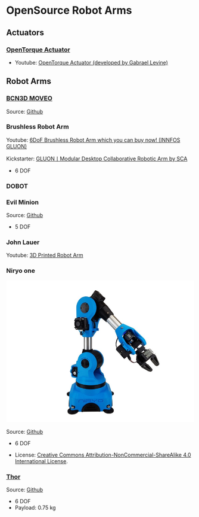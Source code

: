 # OpenSource Robot Arms

## Actuators

### [OpenTorque Actuator](https://www.youtube.com/watch?v=Hd54ik_45Wo)

- Youtube: [OpenTorque Actuator (developed by Gabrael Levine)](https://www.youtube.com/watch?v=Hd54ik_45Wo)

## Robot Arms

### [BCN3D MOVEO](https://www.bcn3d.com/bcn3d-moveo-the-future-of-learning/)

Source: [Github](https://github.com/BCN3D/BCN3D-Moveo)

### Brushless Robot Arm

Youtube: [6DoF Brushless Robot Arm which you can buy now! (INNFOS GLUON)](https://www.youtube.com/watch?v=ZlJENPxR7yM)

Kickstarter: [GLUON丨Modular Desktop Collaborative Robotic Arm by SCA](https://www.kickstarter.com/projects/1383636492/the-smallest-servomotor-robotic-arm)

- 6 DOF

### DOBOT

### Evil Minion

Source: [Github](https://github.com/i-make-robots/Evil-Minion)

- 5 DOF

### John Lauer

Youtube: [3D Printed Robot Arm](https://www.youtube.com/watch?v=tEbJV32GyYU)

### Niryo one

![Niryo One image](open_source_robot_arm.assets/68747470733a2f2f6e6972796f2e636f6d2f77702d636f6e74656e742f75706c6f6164732f323031382f30392f6e6972796f5f6f6e655f776974685f67726970706572312e6a7067.jpg)

Source: [Github](https://github.com/NiryoRobotics/niryo_one)

- 6 DOF

- License: [Creative Commons Attribution-NonCommercial-ShareAlike 4.0 International License](http://creativecommons.org/licenses/by-nc-sa/4.0/).

### [Thor](https://github.com/AngelLM/Thor)

Source: [Github](https://github.com/AngelLM/Thor)

- 6 DOF
- Payload: 0.75 kg

